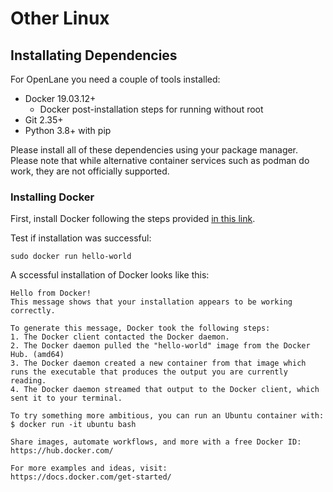 # Other Linux
## Installating Dependencies

For OpenLane you need a couple of tools installed:

* Docker 19.03.12+
    * Docker post-installation steps for running without root
* Git 2.35+
* Python 3.8+ with pip

Please install all of these dependencies using your package manager. Please note that while alternative container services such as podman do work, they are not officially supported.

### Installing Docker

First, install Docker following the steps provided [in this link](https://docs.docker.com/engine/install/).

Test if installation was successful:

```
sudo docker run hello-world
```

A sccessful installation of Docker looks like this:

```
Hello from Docker!
This message shows that your installation appears to be working correctly.

To generate this message, Docker took the following steps:
1. The Docker client contacted the Docker daemon.
2. The Docker daemon pulled the "hello-world" image from the Docker Hub. (amd64)
3. The Docker daemon created a new container from that image which runs the executable that produces the output you are currently reading.
4. The Docker daemon streamed that output to the Docker client, which sent it to your terminal.

To try something more ambitious, you can run an Ubuntu container with:
$ docker run -it ubuntu bash

Share images, automate workflows, and more with a free Docker ID:
https://hub.docker.com/

For more examples and ideas, visit:
https://docs.docker.com/get-started/
```

```{include} docker_no_root.md
```
```{include} installation_common_section.md
```
